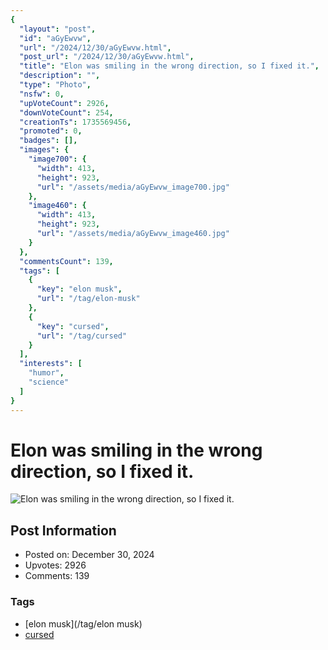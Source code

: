 ```yaml
---
{
  "layout": "post",
  "id": "aGyEwvw",
  "url": "/2024/12/30/aGyEwvw.html",
  "post_url": "/2024/12/30/aGyEwvw.html",
  "title": "Elon was smiling in the wrong direction, so I fixed it.",
  "description": "",
  "type": "Photo",
  "nsfw": 0,
  "upVoteCount": 2926,
  "downVoteCount": 254,
  "creationTs": 1735569456,
  "promoted": 0,
  "badges": [],
  "images": {
    "image700": {
      "width": 413,
      "height": 923,
      "url": "/assets/media/aGyEwvw_image700.jpg"
    },
    "image460": {
      "width": 413,
      "height": 923,
      "url": "/assets/media/aGyEwvw_image460.jpg"
    }
  },
  "commentsCount": 139,
  "tags": [
    {
      "key": "elon musk",
      "url": "/tag/elon-musk"
    },
    {
      "key": "cursed",
      "url": "/tag/cursed"
    }
  ],
  "interests": [
    "humor",
    "science"
  ]
}
---
```


# Elon was smiling in the wrong direction, so I fixed it.

![Elon was smiling in the wrong direction, so I fixed it.](/assets/media/aGyEwvw_image700.jpg)

## Post Information

- Posted on: December 30, 2024
- Upvotes: 2926
- Comments: 139

### Tags

- [elon musk](/tag/elon musk)
- [cursed](/tag/cursed)
